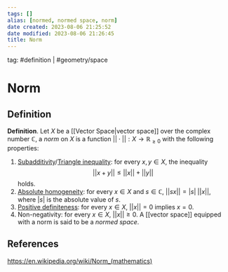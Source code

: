 ```yaml
---
tags: []
alias: [normed, normed space, norm]
date created: 2023-08-06 21:25:52
date modified: 2023-08-06 21:26:45
title: Norm
---
```


tag: #definition | #geometry/space

# Norm

## Definition

**Definition**. Let $X$ be a [[Vector Space|vector space]] over the complex number $\mathbb{C}$, a _norm_ on $X$ is a function $||\cdot||:X\to\mathbb{R}_{\geq0}$ with the following properties:
1. [Subadditivity](https://en.wikipedia.org/wiki/Subadditive_function "Subadditive function")/[Triangle inequality](https://en.wikipedia.org/wiki/Triangle_inequality "Triangle inequality"): for every $x,y\in X$, the inequality $$||x+y||\leq||x||+||y||$$ holds.
2. [Absolute homogeneity](https://en.wikipedia.org/wiki/Homogeneous_function "Homogeneous function"): for every $x\in X$ and $s\in \mathbb{C}$, $||sx||=|s|\;||x||$, where $|s|$ is the absolute value of $s$.
3. [Positive definiteness](https://en.wikipedia.org/wiki/Positive_definiteness "Positive definiteness"): for every $x\in X$, $||x||=0$ implies $x=0$.
4. Non-negativity: for every $x\in X$, $||x||\geq0$.
A [[vector space]] equipped with a norm is said to be a _normed space_.

## References

https://en.wikipedia.org/wiki/Norm_(mathematics)